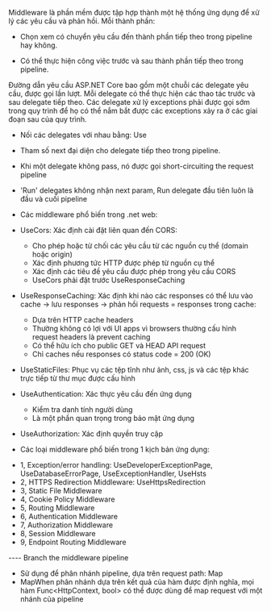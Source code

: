 Middleware là phần mềm được tập hợp thành một hệ thống ứng dụng để xử lý các yêu cầu và phản hồi. Mỗi thành phần:

-   Chọn xem có chuyển yêu cầu đến thành phần tiếp theo trong pipeline hay không.

-   Có thể thực hiện công việc trước và sau thành phần tiếp theo trong pipeline.

Đường dẫn yêu cầu ASP.NET Core bao gồm một chuỗi các delegate yêu cầu, được gọi lần lượt.
Mỗi delegate có thể thực hiện các thao tác trước và sau delegate tiếp theo. Các delegate xử lý exceptions phải được gọi sớm trong quy trình để họ có thể nắm bắt được các exceptions xảy ra ở các giai đoạn sau của quy trình.

-   Nối các delegates với nhau bằng: Use
-   Tham số next đại diện cho delegate tiếp theo trong pipeline.
-   Khi một delegate không pass, nó được gọi short-circuiting the request pipeline

-   'Run' delegates không nhận next param, Run delegate đầu tiên luôn là đầu và cuối pipeline
-   Các middleware phổ biến trong .net web:

*   UseCors: Xác định cài đặt liên quan đến CORS:

    -   Cho phép hoặc từ chối các yêu cầu từ các nguồn cụ thể (domain hoặc origin)
    -   Xác định phương tức HTTP được phép từ nguồn cụ thể
    -   Xác định các tiêu đề yêu cầu được phép trong yêu cầu CORS
    -   UseCors phải đặt trước UseResponseCaching

*   UseResponseCaching: Xác định khi nào các responses có thể lưu vào cache -> lưu responses -> phản hồi requests = responses trong cache:

    -   Dựa trên HTTP cache headers
    -   Thường không có lợi với UI apps vì browsers thường cấu hình request headers là prevent caching
    -   Có thể hữu ích cho public GET và HEAD API request
    -   Chỉ caches nếu responses có status code = 200 (OK)

*   UseStaticFiles: Phục vụ các tệp tĩnh như ảnh, css, js và các tệp khác trực tiếp từ thư mục được cấu hình

*   UseAuthentication: Xác thực yêu cầu đến ứng dụng
    -   Kiểm tra danh tính người dùng
    -   Là một phần quan trọng trong bảo mật ứng dụng
*   UseAuthorization: Xác định quyền truy cập

-   Các loại middleware phổ biến trong 1 kịch bản ứng dụng:

*   1, Exception/error handling: UseDeveloperExceptionPage, UseDatabaseErrorPage, UseExceptionHandler, UseHsts
*   2, HTTPS Redirection Middleware: UseHttpsRedirection
*   3, Static File Middleware
*   4, Cookie Policy Middleware
*   5, Routing Middleware
*   6, Authentication Middleware
*   7, Authorization Middleware
*   8, Session Middleware
*   9, Endpoint Routing Middleware

---- Branch the middleware pipeline

-   Sử dụng để phân nhánh pipeline, dựa trên request path: Map
-   MapWhen phân nhánh dựa trên kết quả của hàm được định nghĩa, mọi hàm Func<HttpContext, bool> có thể được dùng để map request với một nhánh của pipeline
